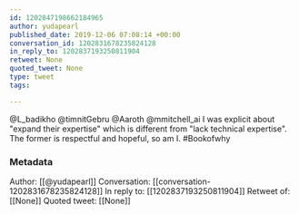 ```yaml
---
id: 1202847198662184965
author: yudapearl
published_date: 2019-12-06 07:08:14 +00:00
conversation_id: 1202831678235824128
in_reply_to: 1202837193250811904
retweet: None
quoted_tweet: None
type: tweet
tags:

---
```


@L_badikho @timnitGebru @Aaroth @mmitchell_ai I was explicit about "expand their expertise" which is different from "lack technical expertise". The former is respectful and hopeful, so am I. #Bookofwhy

### Metadata

Author: [[@yudapearl]]
Conversation: [[conversation-1202831678235824128]]
In reply to: [[1202837193250811904]]
Retweet of: [[None]]
Quoted tweet: [[None]]
